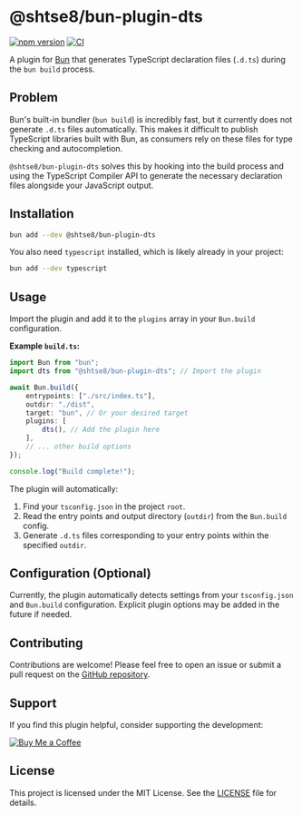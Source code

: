 # @shtse8/bun-plugin-dts

[![npm version](https://badge.fury.io/js/%40shtse8%2Fbun-plugin-dts.svg)](https://badge.fury.io/js/%40shtse8%2Fbun-plugin-dts)
[![CI](https://github.com/shtse8/bun-plugin-dts/actions/workflows/publish.yml/badge.svg)](https://github.com/shtse8/bun-plugin-dts/actions/workflows/publish.yml)

A plugin for [Bun](https://bun.sh) that generates TypeScript declaration files
(`.d.ts`) during the `bun build` process.

## Problem

Bun's built-in bundler (`bun build`) is incredibly fast, but it currently does
not generate `.d.ts` files automatically. This makes it difficult to publish
TypeScript libraries built with Bun, as consumers rely on these files for type
checking and autocompletion.

`@shtse8/bun-plugin-dts` solves this by hooking into the build process and using
the TypeScript Compiler API to generate the necessary declaration files
alongside your JavaScript output.

## Installation

```bash
bun add --dev @shtse8/bun-plugin-dts
```

You also need `typescript` installed, which is likely already in your project:

```bash
bun add --dev typescript
```

## Usage

Import the plugin and add it to the `plugins` array in your `Bun.build`
configuration.

**Example `build.ts`:**

```typescript
import Bun from "bun";
import dts from "@shtse8/bun-plugin-dts"; // Import the plugin

await Bun.build({
    entrypoints: ["./src/index.ts"],
    outdir: "./dist",
    target: "bun", // Or your desired target
    plugins: [
        dts(), // Add the plugin here
    ],
    // ... other build options
});

console.log("Build complete!");
```

The plugin will automatically:

1. Find your `tsconfig.json` in the project `root`.
2. Read the entry points and output directory (`outdir`) from the `Bun.build`
   config.
3. Generate `.d.ts` files corresponding to your entry points within the
   specified `outdir`.

## Configuration (Optional)

Currently, the plugin automatically detects settings from your `tsconfig.json`
and `Bun.build` configuration. Explicit plugin options may be added in the
future if needed.

## Contributing

Contributions are welcome! Please feel free to open an issue or submit a pull
request on the [GitHub repository](https://github.com/shtse8/bun-plugin-dts).

## Support

If you find this plugin helpful, consider supporting the development:

[![Buy Me a Coffee](https://img.shields.io/badge/Buy%20Me%20a%20Coffee-ffdd00?style=for-the-badge&logo=buy-me-a-coffee&logoColor=black)](https://buymeacoffee.com/shtse8)


## License

This project is licensed under the MIT License. See the [LICENSE](LICENSE) file
for details.
